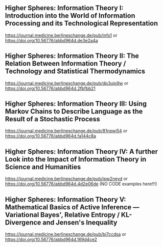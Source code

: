 ## Higher Spheres: Information Theory I: Introduction into the World of Information Processing and its Technological Representation
https://journal.medicine.berlinexchange.de/pub/info1 or https://doi.org/10.56776/abbd964d.de3e2a4a

## Higher Spheres: Information Theory II: The Relation Between Information Theory / Technology and Statistical Thermodynamics
https://journal.medicine.berlinexchange.de/pub/dp3uip9w or https://doi.org/10.56776/abbd964d.2fbfbb21

## Higher Spheres: Information Theory III: Using Markov Chains to Describe Language as the Result of a Stochastic Process
https://journal.medicine.berlinexchange.de/pub/81npwj54 or https://doi.org/10.56776/abbd964d.fa144c8a

## Higher Spheres: Information Theory IV: A further Look into the Impact of Information Theory in Science and Humanities
https://journal.medicine.berlinexchange.de/pub/ipw2neyd or https://doi.org/10.56776/abbd964d.4d2e06de (NO CODE examples here!!!)

## Higher Spheres: Information Theory V: Mathematical Basics of Active Inference — Variational Bayes', Relative Entropy / KL-Divergence and Jensen's Inequality
https://journal.medicine.berlinexchange.de/pub/bi7ccdsa or https://doi.org/10.56776/abbd964d.169d4ce2
